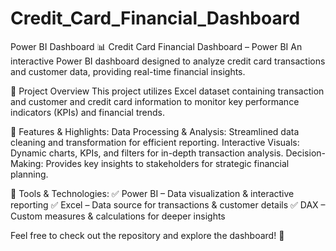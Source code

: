 # Credit_Card_Financial_Dashboard
Power BI Dashboard
📊 Credit Card Financial Dashboard – Power BI
An interactive Power BI dashboard designed to analyze credit card transactions and customer data, providing real-time financial insights.

🚀 Project Overview
This project utilizes Excel dataset containing transaction and customer and credit card information to monitor key performance indicators (KPIs) and financial trends.

🔹 Features & Highlights:
Data Processing & Analysis: Streamlined data cleaning and transformation for efficient reporting.
Interactive Visuals: Dynamic charts, KPIs, and filters for in-depth transaction analysis.
Decision-Making: Provides key insights to stakeholders for strategic financial planning.

📌 Tools & Technologies:
✅ Power BI – Data visualization & interactive reporting
✅ Excel – Data source for transactions & customer details
✅ DAX – Custom measures & calculations for deeper insights


Feel free to check out the repository and explore the dashboard! 🚀
